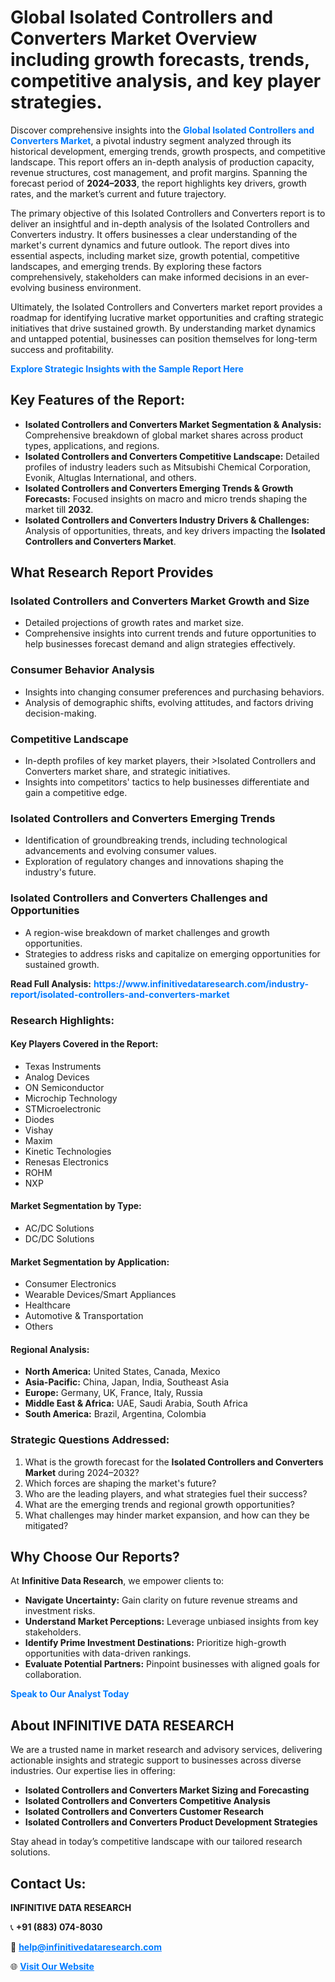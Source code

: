 <h1>Global Isolated Controllers and Converters Market Overview including growth forecasts, trends, competitive analysis, and key player strategies.</h1>
<p>
Discover comprehensive insights into the 
<a href="https://www.infinitivedataresearch.com/industry-report/isolated-controllers-and-converters-market" rel="dofollow" style="color: #007BFF; text-decoration: none;"><strong>Global Isolated Controllers and Converters Market</strong></a>, a pivotal industry segment analyzed through its historical development, emerging trends, growth prospects, and competitive landscape. This report offers an in-depth analysis of production capacity, revenue structures, cost management, and profit margins. Spanning the forecast period of <strong>2024–2033</strong>, the report highlights key drivers, growth rates, and the market’s current and future trajectory.
</p>
<p>
The primary objective of this Isolated Controllers and Converters report is to deliver an insightful and in-depth analysis of the Isolated Controllers and Converters industry. It offers businesses a clear understanding of the market's current dynamics and future outlook. The report dives into essential aspects, including market size, growth potential, competitive landscapes, and emerging trends. By exploring these factors comprehensively, stakeholders can make informed decisions in an ever-evolving business environment.
</p>
<p>
Ultimately, the Isolated Controllers and Converters market report provides a roadmap for identifying lucrative market opportunities and crafting strategic initiatives that drive sustained growth. By understanding market dynamics and untapped potential, businesses can position themselves for long-term success and profitability.
</p>
<p>
<a href="https://www.infinitivedataresearch.com/request-sample/reportId=106274" style="color: #007BFF; text-decoration: none;"><strong>Explore Strategic Insights with the Sample Report Here</strong></a>
</p>

<h2>Key Features of the Report:</h2>
<ul>
<li><strong>Isolated Controllers and Converters Market Segmentation & Analysis:</strong> Comprehensive breakdown of global market shares across product types, applications, and regions.</li>
<li><strong>Isolated Controllers and Converters Competitive Landscape:</strong> Detailed profiles of industry leaders such as Mitsubishi Chemical Corporation, Evonik, Altuglas International, and others.</li>
<li><strong>Isolated Controllers and Converters Emerging Trends & Growth Forecasts:</strong> Focused insights on macro and micro trends shaping the market till <strong>2032</strong>.</li>
<li><strong>Isolated Controllers and Converters Industry Drivers & Challenges:</strong> Analysis of opportunities, threats, and key drivers impacting the <strong>Isolated Controllers and Converters Market</strong>.</li>
</ul>

<h2>What Research Report Provides</h2>
<h3>Isolated Controllers and Converters Market Growth and Size</h3>
<ul>
<li>Detailed projections of growth rates and market size.</li>
<li>Comprehensive insights into current trends and future opportunities to help businesses forecast demand and align strategies effectively.</li>
</ul>

<h3>Consumer Behavior Analysis</h3>
<ul>
<li>Insights into changing consumer preferences and purchasing behaviors.</li>
<li>Analysis of demographic shifts, evolving attitudes, and factors driving decision-making.</li>
</ul>

<h3>Competitive Landscape</h3>
<ul>
<li>In-depth profiles of key market players, their >Isolated Controllers and Converters market share, and strategic initiatives.</li>
<li>Insights into competitors' tactics to help businesses differentiate and gain a competitive edge.</li>
</ul>

<h3>Isolated Controllers and Converters Emerging Trends</h3>
<ul>
<li>Identification of groundbreaking trends, including technological advancements and evolving consumer values.</li>
<li>Exploration of regulatory changes and innovations shaping the industry's future.</li>
</ul>

<h3>Isolated Controllers and Converters Challenges and Opportunities</h3>
<ul>
<li>A region-wise breakdown of market challenges and growth opportunities.</li>
<li>Strategies to address risks and capitalize on emerging opportunities for sustained growth.</li>
</ul>
<p><strong>Read Full Analysis:</strong> <a href="https://www.infinitivedataresearch.com/industry-report/isolated-controllers-and-converters-market" rel="dofollow" style="color: #007BFF; text-decoration: none;"><strong>https://www.infinitivedataresearch.com/industry-report/isolated-controllers-and-converters-market</strong></a></p>
<h3>Research Highlights:</h3>
<h4>Key Players Covered in the Report:</h4>
<ul><li>Texas Instruments</li><li>Analog Devices</li><li>ON Semiconductor</li><li>Microchip Technology</li><li>STMicroelectronic</li><li>Diodes</li><li>Vishay</li><li>Maxim</li><li>Kinetic Technologies</li><li>Renesas Electronics</li><li>ROHM</li><li>NXP</li></ul>
<h4>Market Segmentation by Type:</h4>
<ul><li>AC/DC Solutions</li><li>DC/DC Solutions</li></ul>
<h4>Market Segmentation by Application:</h4>
<ul><li>Consumer Electronics</li><li>Wearable Devices/Smart Appliances</li><li>Healthcare</li><li>Automotive &amp; Transportation</li><li>Others</li></ul>

<h4>Regional Analysis:</h4>
<ul>
<li><strong>North America:</strong> United States, Canada, Mexico</li>
<li><strong>Asia-Pacific:</strong> China, Japan, India, Southeast Asia</li>
<li><strong>Europe:</strong> Germany, UK, France, Italy, Russia</li>
<li><strong>Middle East & Africa:</strong> UAE, Saudi Arabia, South Africa</li>
<li><strong>South America:</strong> Brazil, Argentina, Colombia</li>
</ul>

<h3>Strategic Questions Addressed:</h3>
<ol>
<li>What is the growth forecast for the <strong>Isolated Controllers and Converters Market</strong> during 2024–2032?</li>
<li>Which forces are shaping the market's future?</li>
<li>Who are the leading players, and what strategies fuel their success?</li>
<li>What are the emerging trends and regional growth opportunities?</li>
<li>What challenges may hinder market expansion, and how can they be mitigated?</li>
</ol>

<h2>Why Choose Our Reports?</h2>
<p>At <strong>Infinitive Data Research</strong>, we empower clients to:</p>
<ul>
<li><strong>Navigate Uncertainty:</strong> Gain clarity on future revenue streams and investment risks.</li>
<li><strong>Understand Market Perceptions:</strong> Leverage unbiased insights from key stakeholders.</li>
<li><strong>Identify Prime Investment Destinations:</strong> Prioritize high-growth opportunities with data-driven rankings.</li>
<li><strong>Evaluate Potential Partners:</strong> Pinpoint businesses with aligned goals for collaboration.</li>
</ul>
<p><a href="https://www.infinitivedataresearch.com/industry-report/isolated-controllers-and-converters-market" rel="dofollow" style="color: #007BFF; text-decoration: none;"><strong>Speak to Our Analyst Today</strong></a></p>

<h2>About INFINITIVE DATA RESEARCH</h2>
<p>We are a trusted name in market research and advisory services, delivering actionable insights and strategic support to businesses across diverse industries. Our expertise lies in offering:</p>
<ul>
<li><strong>Isolated Controllers and Converters Market Sizing and Forecasting</strong></li>
<li><strong>Isolated Controllers and Converters Competitive Analysis</strong></li>
<li><strong>Isolated Controllers and Converters Customer Research</strong></li>
<li><strong>Isolated Controllers and Converters Product Development Strategies</strong></li>
</ul>
<p>Stay ahead in today’s competitive landscape with our tailored research solutions.</p>

<h2>Contact Us:</h2>
<p><strong>INFINITIVE DATA RESEARCH</strong></p>
<p>📞 <strong>+91 (883) 074-8030</strong></p>
<p>📧 <strong><a href="mailto:help@infinitivedataresearch.com" style="color: #007BFF;">help@infinitivedataresearch.com</a></strong></p>
<p>🌐 <strong><a href="https://www.infinitivedataresearch.com" rel="dofollow" style="color: #007BFF;">Visit Our Website</a></strong></p>